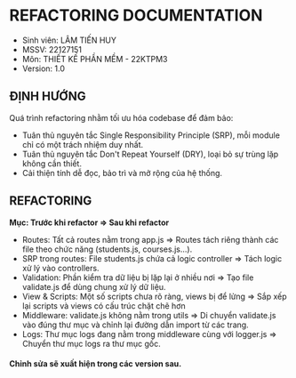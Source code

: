# REFACTORING DOCUMENTATION

- Sinh viên: LÂM TIẾN HUY
- MSSV: 22127151
- Môn: THIẾT KẾ PHẦN MỀM - 22KTPM3
- Version: 1.0

## ĐỊNH HƯỚNG
Quá trình refactoring nhằm tối ưu hóa codebase để đảm bảo:
- Tuân thủ nguyên tắc Single Responsibility Principle (SRP), mỗi module chỉ có một trách nhiệm duy nhất.
- Tuân thủ nguyên tắc Don't Repeat Yourself (DRY), loại bỏ sự trùng lặp không cần thiết.
- Cải thiện tính dễ đọc, bảo trì và mở rộng của hệ thống.

## REFACTORING
**Mục: Trước khi refactor => Sau khi refactor**
- Routes: Tất cả routes nằm trong app.js => Routes tách riêng thành các file theo chức năng (students.js, courses.js...).
- SRP trong routes: File students.js chứa cả logic controller => Tách logic xử lý vào controllers.
- Validation: Phần kiểm tra dữ liệu bị lặp lại ở nhiều nơi => Tạo file validate.js để dùng chung xử lý dữ liệu.
- View & Scripts: Một số scripts chưa rõ ràng, views bị để lửng => Sắp xếp lại scripts và views có cấu trúc chặt chẽ hơn
- Middleware: validate.js không nằm trong utils => Di chuyển validate.js vào đúng thư mục và chỉnh lại đường dẫn import từ các trang.
- Logs: Thư mục logs đang nằm trong middleware cùng với logger.js => Chuyển thư mục logs ra thư mục gốc.
#### Chỉnh sửa sẽ xuất hiện trong các version sau.